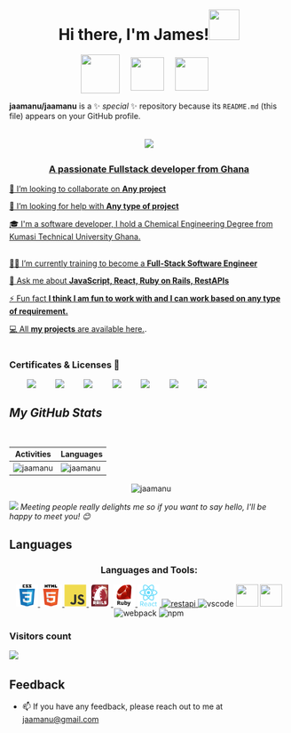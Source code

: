 <h1 align="center">Hi there, I'm James!<img src="https://github.com/mitul3737/mitul3737/blob/main/Wave.gif" height="55px" width="55px"></h1>
<!-----------------------------------  Social Links------------------------------->
<p align="center">
 <a  href="https://www.linkedin.com/in/jamesasibeymanu/"  target="_blank">
<img  align="center"  src="https://user-images.githubusercontent.com/98466955/195613046-9ecccd6e-b96e-45f9-84b2-c7ea1086479f.gif" height="70"  width="70"  /></a>
&#8287;&#8287;&#8287;
<a  href="https://twitter.com/JamesAsibeyManu"  target="_blank">
<img  align="center"  src="https://user-images.githubusercontent.com/98466955/195566671-f3328fbe-1b77-4500-b6fb-b9d92fa9c011.gif" height="60"  width="60"  /></a>
&#8287;&#8287;&#8287;
<a href="mailto:jaamanu@gmail.com" target="_blank">
<img  align="center"  src="https://user-images.githubusercontent.com/98466955/195565804-e5ee1df3-f584-4b6a-af87-581db17d3d77.gif"  height="60"  width="60"  /></a> 
&#8287;&#8287;&#8287;
 
 
 **jaamanu/jaamanu** is a ✨ _special_ ✨ repository because its `README.md` (this file) appears on your GitHub profile.

<h2 align="center"><a href="https://github.com/DenverCoder1/readme-typing-svg"><img src="https://readme-typing-svg.demolab.com/?lines=FULLSTACK%20WEB%20DEVELOPER;I%Am%20Micronaut&font=Fira%20Code&center=true&width=440&height=45&color=ff0000&vCenter=true&size=30&pause=1000"></h2>

<h3 align="center">A passionate Fullstack developer from Ghana</h3>
 
👯 I’m looking to collaborate on **Any project**
 
🤝 I’m looking for help with **Any type of project**
 
🎓 I'm a software developer, I hold a Chemical Engineering Degree from Kumasi Technical University Ghana.</br><br>

👩‍💻 I’m currently training to become a **Full-Stack Software Engineer**

💬 Ask me about **JavaScript, React, Ruby on Rails, RestAPIs**

⚡ Fun fact **I think I am fun to work with and I can work based on any type of requirement.**</h4>

💻 All **my projects** are available [here.](https://github.com/jaamanu?tab=repositories).<br><br>

<!----------------------------------- LICENSES ------------------------------->

### Certificates & Licenses 🥇
 <p align="left">
   &nbsp; &nbsp; &nbsp; &nbsp; <a href="https://www.credential.net/92024a07-e111-4029-af67-f44598081c8a#gs.fin7fz" target="blank"><img src="https://user-images.githubusercontent.com/98466955/195572972-55d4ac48-a8b3-4ce6-ac6c-b5fa18b7eff4.png" width="100"></a> 
    &nbsp; &nbsp; &nbsp; &nbsp; <a href="https://www.credential.net/8a4b8512-445f-49c1-a97e-6f2576c9edb3#gs.ficvyo" target="blank"><img src="https://user-images.githubusercontent.com/98466955/195572345-2ed06552-1533-41c5-b646-e32254595890.png" width="80"></a>
 &nbsp; &nbsp; &nbsp; &nbsp; <a href="https://www.credential.net/cf9bb67f-9368-4717-ad6e-00a480f47c26#gs.iearsm" target="blank"><img src="https://templates.images.credential.net/15959755104909798720520579501098.png" width="80"></a>
 &nbsp; &nbsp; &nbsp; &nbsp; <a href="https://www.credential.net/2ebc4d76-16cb-4c52-bf06-89b8584665f1#gs.kfycov" target="blank"><img src="https://templates.images.credential.net/15790419775515809487933217124360.png" width="80"></a>
 &nbsp; &nbsp; &nbsp; &nbsp; <a href="https://www.credential.net/11ee16a2-67fc-4a81-8723-c30486e86bf8" target="blank"><img src="https://user-images.githubusercontent.com/98466955/224067245-7dbfc1d9-dc77-4838-907b-c6fcfc8d7472.png" width="80"></a>
 &nbsp; &nbsp; &nbsp; &nbsp; <a href="https://www.udemy.com/certificate/UC-4789aaae-6c97-47eb-94e1-dbe6627d52e1/" target="blank"><img src="https://user-images.githubusercontent.com/98466955/195573897-0fcc27af-8399-4a54-9776-f22b5d7c8396.jpeg" width="90"></a>
  &nbsp; &nbsp; &nbsp; &nbsp; <a href="https://coursera.org/share/90cbfea5fde05e09ee38365b10d6334b" target="blank"><img src="https://user-images.githubusercontent.com/98466955/195579521-3d98a2b5-e214-4ee9-ad07-d96468f3d817.jpeg" width="80"></a>

 </p>   
  
<h2><i>My GitHub Stats</i></h2>
<!----------------------------------- GitHub Stats Section ------------------------------->

<p align="center">&nbsp;     
 
| Activities  |   Languages  |
| ----------- | ------------ |
| <img align="center" src="https://github-readme-stats.vercel.app/api?username=jaamanu&show_icons=true&theme=tokyonight" alt="jaamanu" width="410" /> | <img align="center" src="https://github-readme-stats.vercel.app/api/top-langs?username=jaamanu&show_icons=true&theme=tokyonight&layout=compact" alt="jaamanu" width="410" />|
</p>
<p align="center">&nbsp;
<img  width:"500" align="center" src="https://github-readme-streak-stats.herokuapp.com/?user=jaamanu&" alt="jaamanu" />
  </p>
<img  src="https://media.giphy.com/media/LnQjpWaON8nhr21vNW/giphy.gif" width="40"> <em>Meeting people really delights me so if you want to say hello, I'll be happy to meet you! 😊 </em>



## Languages 
<h3 align="center">Languages and Tools:</h3>
<p align="center"> <a href="https://www.w3schools.com/css/" target="_blank" rel="noreferrer"> <img src="https://raw.githubusercontent.com/devicons/devicon/master/icons/css3/css3-original-wordmark.svg" alt="css3" width="40" height="40"/> </a> <a href="https://www.w3.org/html/" target="_blank" rel="noreferrer"> <img src="https://raw.githubusercontent.com/devicons/devicon/master/icons/html5/html5-original-wordmark.svg" alt="html5" width="40" height="40"/> </a> <a href="https://developer.mozilla.org/en-US/docs/Web/JavaScript" target="_blank" rel="noreferrer"> <img src="https://raw.githubusercontent.com/devicons/devicon/master/icons/javascript/javascript-original.svg" alt="javascript" width="40" height="40"/> </a> <a href="https://rubyonrails.org" target="_blank" rel="noreferrer"> <img src="https://raw.githubusercontent.com/devicons/devicon/master/icons/rails/rails-original-wordmark.svg" alt="rails" width="40" height="40"/> </a> <a href="https://ruby.org" target="_blank" rel="noreferrer"> <img src="https://raw.githubusercontent.com/devicons/devicon/master/icons/ruby/ruby-original-wordmark.svg" alt="ruby" width="40" height="40"/> </a> <a href="https://react.org" target="_blank" rel="noreferrer"> <img src="https://raw.githubusercontent.com/devicons/devicon/master/icons/react/react-original-wordmark.svg" alt="ruby" width="40" height="40"/> </a> <a href="http://google.com" target="_blank" rel="noreferrer"> <img src="https://user-images.githubusercontent.com/25181517/192107858-fe19f043-c502-4009-8c47-476fc89718ad.png" alt="restapi" width="40" height="40"/> </a> <img src="https://user-images.githubusercontent.com/25181517/192108891-d86b6220-e232-423a-bf5f-90903e6887c3.png" width="40" height="40" alt="vscode"/> <img src="https://user-images.githubusercontent.com/25181517/187896150-cc1dcb12-d490-445c-8e4d-1275cd2388d6.png" height="40" width="40" /> <img src="https://user-images.githubusercontent.com/25181517/187955005-f4ca6f1a-e727-497b-b81b-93fb9726268e.png" height="40" width="40" /> <img src="https://user-images.githubusercontent.com/25181517/187955008-981340e6-b4cc-441b-80cf-7a5e94d29e7e.png" height="40" width="40" alt="webpack"/> <img src="https://user-images.githubusercontent.com/25181517/121401671-49102800-c959-11eb-9f6f-74d49a5e1774.png" height="40" width="40" alt="npm"/></p>


<h3> Visitors count </h3>
<img src="https://profile-counter.glitch.me/jaamanu/count.svg" /><br/>


## Feedback

- 📫 If you have any feedback, please reach out to me at jaamanu@gmail.com
